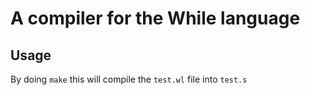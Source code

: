 # A compiler for the While language

## Usage

By doing `make` this will compile the `test.wl` file into `test.s`
